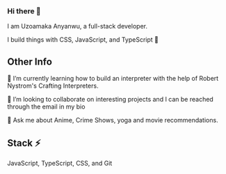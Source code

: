 ### Hi there 👋

I am Uzoamaka Anyanwu, a full-stack developer.

I build things with CSS, JavaScript, and TypeScript :muscle:

## Other Info 
🌱 I’m currently learning how to build an interpreter with the help of Robert Nystrom's Crafting Interpreters.

👯 I’m looking to collaborate on interesting projects and I can be reached through the email in my bio

💬 Ask me about Anime, Crime Shows, yoga and movie recommendations.

## Stack ⚡
JavaScript, TypeScript, CSS, and Git
